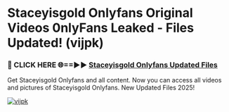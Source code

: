 # Staceyisgold Onlyfans Original Videos 0nlyFans Leaked - Files Updated! (vijpk)

<h3>🔴 CLICK HERE 🌐==►► <a href="https://tinyurl.com/ehrbuxhb" rel="nofollow">Staceyisgold Onlyfans Updated Files</a></h3>

Get Staceyisgold Onlyfans and all content. Now you can access all videos and pictures of Staceyisgold Onlyfans. New Updated Files 2025!

[![vijpk](https://i.imgur.com/lVYEuWS.gif)](https://tinyurl.com/ehrbuxhb)
